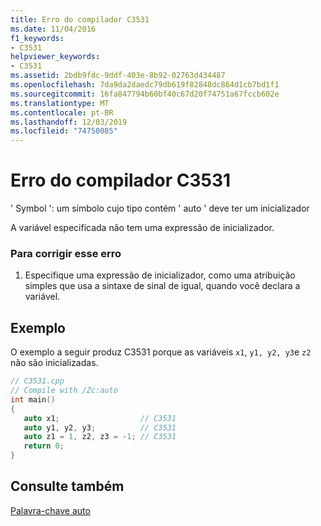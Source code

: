 ```yaml
---
title: Erro do compilador C3531
ms.date: 11/04/2016
f1_keywords:
- C3531
helpviewer_keywords:
- C3531
ms.assetid: 2bdb9fdc-9ddf-403e-8b92-02763d434487
ms.openlocfilehash: 7da9da2daedc79db619f82848dc864d1cb7bd1f1
ms.sourcegitcommit: 16fa847794b60bf40c67d20f74751a67fccb602e
ms.translationtype: MT
ms.contentlocale: pt-BR
ms.lasthandoff: 12/03/2019
ms.locfileid: "74750085"
---
```

# <a name="compiler-error-c3531"></a>Erro do compilador C3531

' Symbol ': um símbolo cujo tipo contém ' auto ' deve ter um inicializador

A variável especificada não tem uma expressão de inicializador.

### <a name="to-correct-this-error"></a>Para corrigir esse erro

1. Especifique uma expressão de inicializador, como uma atribuição simples que usa a sintaxe de sinal de igual, quando você declara a variável.

## <a name="example"></a>Exemplo

O exemplo a seguir produz C3531 porque as variáveis `x1`, `y1, y2, y3`e `z2` não são inicializadas.

```cpp
// C3531.cpp
// Compile with /Zc:auto
int main()
{
   auto x1;                  // C3531
   auto y1, y2, y3;          // C3531
   auto z1 = 1, z2, z3 = -1; // C3531
   return 0;
}
```

## <a name="see-also"></a>Consulte também

[Palavra-chave auto](../../cpp/auto-keyword.md)
